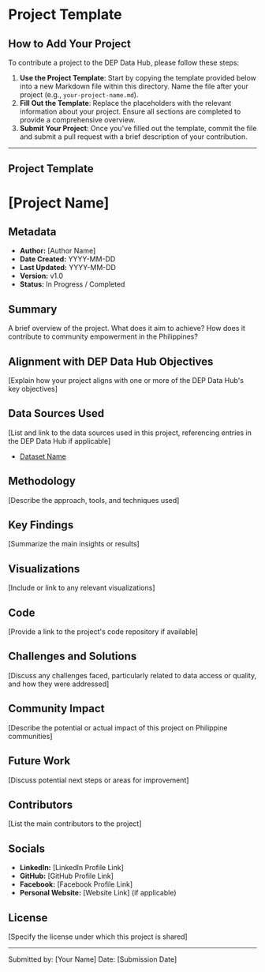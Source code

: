 # Project Template

## How to Add Your Project

To contribute a project to the DEP Data Hub, please follow these steps:

1. **Use the Project Template**: Start by copying the template provided below into a new Markdown file within this directory. Name the file after your project (e.g., `your-project-name.md`).
2. **Fill Out the Template**: Replace the placeholders with the relevant information about your project. Ensure all sections are completed to provide a comprehensive overview.
3. **Submit Your Project**: Once you've filled out the template, commit the file and submit a pull request with a brief description of your contribution.

---

## Project Template

# [Project Name]

## Metadata
- **Author:** [Author Name]
- **Date Created:** YYYY-MM-DD
- **Last Updated:** YYYY-MM-DD
- **Version:** v1.0
- **Status:** In Progress / Completed

## Summary
A brief overview of the project. What does it aim to achieve? How does it contribute to community empowerment in the Philippines?

## Alignment with DEP Data Hub Objectives
[Explain how your project aligns with one or more of the DEP Data Hub's key objectives]

## Data Sources Used
[List and link to the data sources used in this project, referencing entries in the DEP Data Hub if applicable]
- [Dataset Name](link-to-hosted-data-page)

## Methodology
[Describe the approach, tools, and techniques used]

## Key Findings
[Summarize the main insights or results]

## Visualizations
[Include or link to any relevant visualizations]

## Code
[Provide a link to the project's code repository if available]

## Challenges and Solutions
[Discuss any challenges faced, particularly related to data access or quality, and how they were addressed]

## Community Impact
[Describe the potential or actual impact of this project on Philippine communities]

## Future Work
[Discuss potential next steps or areas for improvement]

## Contributors
[List the main contributors to the project]

## Socials
- **LinkedIn:** [LinkedIn Profile Link]
- **GitHub:** [GitHub Profile Link]
- **Facebook:** [Facebook Profile Link]
- **Personal Website:** [Website Link] (if applicable)

## License
[Specify the license under which this project is shared]

---
Submitted by: [Your Name]
Date: [Submission Date]
